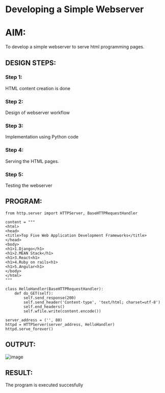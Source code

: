 # Developing a Simple Webserver

# AIM:

To develop a simple webserver to serve html programming pages.

## DESIGN STEPS:

### Step 1:

HTML content creation is done

### Step 2:

Design of webserver workflow

### Step 3:

Implementation using Python code

### Step 4:

Serving the HTML pages.

### Step 5:

Testing the webserver

## PROGRAM:
```
from http.server import HTTPServer, BaseHTTPRequestHandler

content = """
<html>
<head>
<title>Top Five Web Application Development Frameworks</title>
</head>
<body>
<h1>1.Django</h1>
<h1>2.MEAN Stack</h1>
<h1>3.React<h1>
<h1>4.Ruby on rails<h1>
<h1>5.Angular<h1>
</body>
</html>
"""

class HelloHandler(BaseHTTPRequestHandler):
    def do_GET(self):
        self.send_response(200)
        self.send_header('Content-type', 'text/html; charset=utf-8')
        self.end_headers()
        self.wfile.write(content.encode())

server_address = ('', 80)
httpd = HTTPServer(server_address, HelloHandler)
httpd.serve_forever()

```

## OUTPUT:
![image](https://github.com/shivaa-palaniyappan/webserver/assets/146915611/99e48d43-f0a4-4b8a-8c24-2976f977b04a)

## RESULT:
The program is executed succesfully

